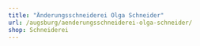 ```yaml
---
title: "Änderungsschneiderei Olga Schneider"
url: /augsburg/aenderungsschneiderei-olga-schneider/
shop: Schneiderei
---
```

